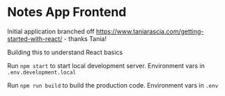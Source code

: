 # Notes App Frontend

Initial application branched off https://www.taniarascia.com/getting-started-with-react/ - thanks Tania!

Building this to understand React basics


Run `npm start` to start local development server. Environment vars in `.env.development.local`

Run `npm run build` to build the production code. Environment vars in `.env`
